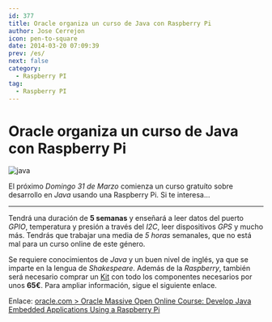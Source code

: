 ```yaml
---
id: 377
title: Oracle organiza un curso de Java con Raspberry Pi
author: Jose Cerrejon
icon: pen-to-square
date: 2014-03-20 07:09:39
prev: /es/
next: false
category:
  - Raspberry PI
tag:
  - Raspberry PI
---
```


# Oracle organiza un curso de Java con Raspberry Pi

![java](/images/java.jpg)

El próximo *Domingo 31 de Marzo* comienza un curso gratuíto sobre desarrollo en *Java* usando una Raspberry Pi. Si te interesa…

- - -
Tendrá una duración de **5 semanas** y enseñará a leer datos del puerto *GPIO*, temperatura y presión a través del *I2C*, leer dispositivos *GPS* y mucho más. Tendrás que trabajar una media de *5 horas* semanales, que no está mal para un curso online de este género.

Se requiere conocimientos de *Java* y un buen nivel de inglés, ya que se imparte en la lengua de *Shakespeare*. Además de la *Raspberry*, también será necesario comprar un [Kit](http://www.adafruit.com/products/1634) con todo los componentes necesarios por unos **65€**. Para ampliar información, sigue el siguiente enlace.

Enlace: [oracle.com > Oracle Massive Open Online Course: Develop Java Embedded Applications Using a Raspberry Pi](http://apex.oracle.com/pls/apex/f?p=44785:145:0::::P145_EVENT_ID,P145_PREV_PAGE:861,143)